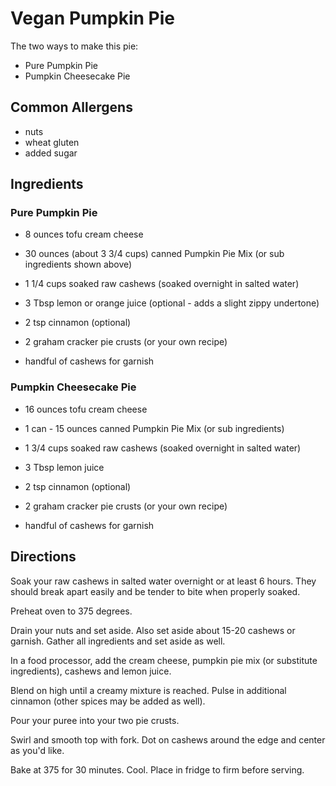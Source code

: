 # Vegan Pumpkin Pie

The two ways to make this pie:

* Pure Pumpkin Pie
* Pumpkin Cheesecake Pie

## Common Allergens
* nuts
* wheat gluten
* added sugar

## Ingredients
### Pure Pumpkin Pie
* 8 ounces tofu cream cheese
* 30 ounces (about 3 3/4 cups) canned Pumpkin Pie Mix (or sub ingredients shown above)
* 1 1/4 cups soaked raw cashews (soaked overnight in salted water)
* 3 Tbsp lemon or orange juice (optional - adds a slight zippy undertone)
* 2 tsp cinnamon (optional)

* 2 graham cracker pie crusts (or your own recipe)
* handful of cashews for garnish

### Pumpkin Cheesecake Pie

* 16 ounces tofu cream cheese
* 1 can - 15 ounces canned Pumpkin Pie Mix (or sub ingredients)
* 1 3/4 cups soaked raw cashews (soaked overnight in salted water)
* 3 Tbsp lemon juice
* 2 tsp cinnamon (optional)

* 2 graham cracker pie crusts (or your own recipe)
* handful of cashews for garnish

## Directions
Soak your raw cashews in salted water overnight or at least 6 hours. They should break apart easily and be tender to bite when properly soaked.

Preheat oven to 375 degrees.

Drain your nuts and set aside. Also set aside about 15-20 cashews or garnish. Gather all ingredients and set aside as well.

In a food processor, add the cream cheese, pumpkin pie mix (or substitute ingredients), cashews and lemon juice.

Blend on high until a creamy mixture is reached. Pulse in additional cinnamon (other spices may be added as well).

Pour your puree into your two pie crusts.

Swirl and smooth top with fork. Dot on cashews around the edge and center as you'd like.

Bake at 375 for 30 minutes. Cool. Place in fridge to firm before serving.
